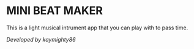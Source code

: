 # MINI BEAT MAKER
This is a light musical intrument app that you can play with to pass time.

*Developed by kaymighty86*